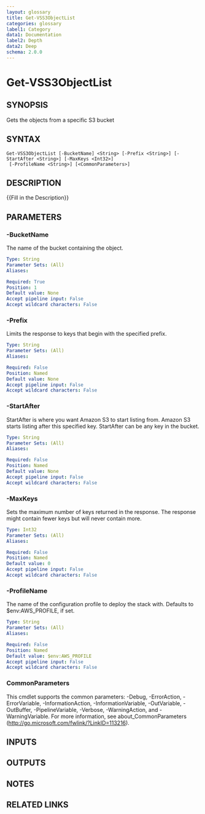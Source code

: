 ```yaml
---
layout: glossary
title: Get-VSS3ObjectList
categories: glossary
label1: Category
data1: Documentation
label2: Depth
data2: Deep
schema: 2.0.0
---
```


# Get-VSS3ObjectList

## SYNOPSIS
Gets the objects from a specific S3 bucket

## SYNTAX

```
Get-VSS3ObjectList [-BucketName] <String> [-Prefix <String>] [-StartAfter <String>] [-MaxKeys <Int32>]
 [-ProfileName <String>] [<CommonParameters>]
```

## DESCRIPTION
{{Fill in the Description}}

## PARAMETERS

### -BucketName
The name of the bucket containing the object.

```yaml
Type: String
Parameter Sets: (All)
Aliases:

Required: True
Position: 1
Default value: None
Accept pipeline input: False
Accept wildcard characters: False
```

### -Prefix
Limits the response to keys that begin with the specified prefix.

```yaml
Type: String
Parameter Sets: (All)
Aliases:

Required: False
Position: Named
Default value: None
Accept pipeline input: False
Accept wildcard characters: False
```

### -StartAfter
StartAfter is where you want Amazon S3 to start listing from.
Amazon S3 starts listing after this specified key.
StartAfter can be any key in the bucket.

```yaml
Type: String
Parameter Sets: (All)
Aliases:

Required: False
Position: Named
Default value: None
Accept pipeline input: False
Accept wildcard characters: False
```

### -MaxKeys
Sets the maximum number of keys returned in the response.
The response might contain fewer keys but will never contain more.

```yaml
Type: Int32
Parameter Sets: (All)
Aliases:

Required: False
Position: Named
Default value: 0
Accept pipeline input: False
Accept wildcard characters: False
```

### -ProfileName
The name of the configuration profile to deploy the stack with.
Defaults to $env:AWS_PROFILE, if set.

```yaml
Type: String
Parameter Sets: (All)
Aliases:

Required: False
Position: Named
Default value: $env:AWS_PROFILE
Accept pipeline input: False
Accept wildcard characters: False
```

### CommonParameters
This cmdlet supports the common parameters: -Debug, -ErrorAction, -ErrorVariable, -InformationAction, -InformationVariable, -OutVariable, -OutBuffer, -PipelineVariable, -Verbose, -WarningAction, and -WarningVariable.
For more information, see about_CommonParameters (http://go.microsoft.com/fwlink/?LinkID=113216).

## INPUTS

## OUTPUTS

## NOTES

## RELATED LINKS
